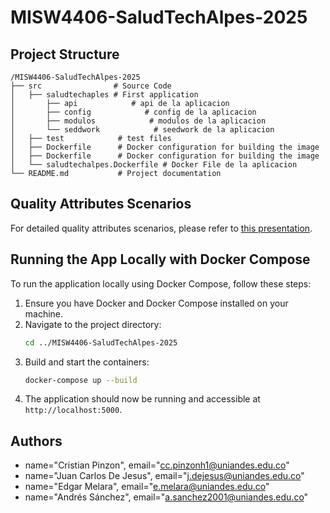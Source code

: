 # MISW4406-SaludTechAlpes-2025

## Project Structure
```
/MISW4406-SaludTechAlpes-2025
├── src                # Source Code
│   ├── saludtechaples # First application
│       ├── api            # api de la aplicacion
│       ├── config            # config de la aplicacion
│       ├── modulos            # modulos de la aplicacion
│       └── seddwork            # seedwork de la aplicacion
│   ├── test            # test files
│   ├── Dockerfile      # Docker configuration for building the image
│   ├── Dockerfile      # Docker configuration for building the image
│   └── saludtechalpes.Dockerfile # Docker File de la aplicacion
└── README.md           # Project documentation
```

## Quality Attributes Scenarios
For detailed quality attributes scenarios, please refer to [this presentation](https://uniandes-my.sharepoint.com/:p:/g/personal/cc_pinzonh1_uniandes_edu_co/EfDx-boYJOVGtP66tJTykR0B6zxA1uMw7yVwcvNROGw_CQ?e=B87IiG).

## Running the App Locally with Docker Compose
To run the application locally using Docker Compose, follow these steps:

1. Ensure you have Docker and Docker Compose installed on your machine.
2. Navigate to the project directory:
   ```sh
   cd ../MISW4406-SaludTechAlpes-2025
   ```
3. Build and start the containers:
   ```sh
   docker-compose up --build
   ```
4. The application should now be running and accessible at `http://localhost:5000`.

## Authors
- name="Cristian Pinzon", email="cc.pinzonh1@uniandes.edu.co"
- name="Juan Carlos De Jesus", email="j.dejesus@uniandes.edu.co"
- name="Edgar Melara", email="e.melara@uniandes.edu.co" 
- name="Andrés Sánchez", email="a.sanchez2001@uniandes.edu.co"